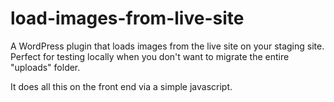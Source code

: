 load-images-from-live-site
==========================

A WordPress plugin that loads images from the live site on your staging site.  Perfect for testing locally when you don't want to migrate the entire "uploads" folder.

It does all this on the front end via a simple javascript.
